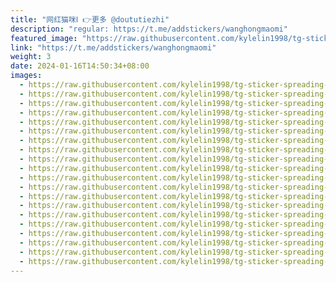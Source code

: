 ```yaml
---
title: "网红猫咪Ⅰ 👉更多 @doututiezhi"
description: "regular: https://t.me/addstickers/wanghongmaomi"
featured_image: "https://raw.githubusercontent.com/kylelin1998/tg-sticker-spreading-worldwide-images/main/img/a3abd80c-2643-45c3-be5f-45a94bdcabd5.jpg"
link: "https://t.me/addstickers/wanghongmaomi"
weight: 3
date: 2024-01-16T14:50:34+08:00
images:
  - https://raw.githubusercontent.com/kylelin1998/tg-sticker-spreading-worldwide-images/main/img/a3abd80c-2643-45c3-be5f-45a94bdcabd5.jpg
  - https://raw.githubusercontent.com/kylelin1998/tg-sticker-spreading-worldwide-images/main/img/b232bb28-c791-4b88-8850-eb35ee4a9d77.jpg
  - https://raw.githubusercontent.com/kylelin1998/tg-sticker-spreading-worldwide-images/main/img/c87d81cc-b0a3-49bc-a3a0-f61356502be6.jpg
  - https://raw.githubusercontent.com/kylelin1998/tg-sticker-spreading-worldwide-images/main/img/cd8ede68-1195-4126-a8f9-1edaff4e7ab0.jpg
  - https://raw.githubusercontent.com/kylelin1998/tg-sticker-spreading-worldwide-images/main/img/d2347214-b1d0-4bb3-898c-f6b159227989.jpg
  - https://raw.githubusercontent.com/kylelin1998/tg-sticker-spreading-worldwide-images/main/img/575215cf-2d5a-4e70-b374-cc12670005d1.jpg
  - https://raw.githubusercontent.com/kylelin1998/tg-sticker-spreading-worldwide-images/main/img/11f9f700-e2be-48b4-9965-192e4a58659e.jpg
  - https://raw.githubusercontent.com/kylelin1998/tg-sticker-spreading-worldwide-images/main/img/2cea7fd4-85da-4b40-adbf-9caaf01550af.jpg
  - https://raw.githubusercontent.com/kylelin1998/tg-sticker-spreading-worldwide-images/main/img/4f629e95-56b0-4c2d-9a1e-f87518471820.jpg
  - https://raw.githubusercontent.com/kylelin1998/tg-sticker-spreading-worldwide-images/main/img/ef1e6fc0-16b4-4731-ac1b-ca7f568ca964.jpg
  - https://raw.githubusercontent.com/kylelin1998/tg-sticker-spreading-worldwide-images/main/img/e549a8c5-d291-456d-b8a9-97cf1b18e0a9.jpg
  - https://raw.githubusercontent.com/kylelin1998/tg-sticker-spreading-worldwide-images/main/img/872fff60-0c2a-4b66-8442-18cb01a16abe.jpg
  - https://raw.githubusercontent.com/kylelin1998/tg-sticker-spreading-worldwide-images/main/img/b00217fc-ab19-4267-9c71-1ccf0bf1cb2b.jpg
  - https://raw.githubusercontent.com/kylelin1998/tg-sticker-spreading-worldwide-images/main/img/bbc77d6e-b1ad-486e-9f64-ff47877c7cb7.jpg
  - https://raw.githubusercontent.com/kylelin1998/tg-sticker-spreading-worldwide-images/main/img/2e905f18-bbcc-41a0-b032-ccb8a6e617c9.jpg
  - https://raw.githubusercontent.com/kylelin1998/tg-sticker-spreading-worldwide-images/main/img/24340b1c-09ed-4746-abc8-85824c38bc81.jpg
  - https://raw.githubusercontent.com/kylelin1998/tg-sticker-spreading-worldwide-images/main/img/806752bb-ee01-4146-85f4-4b2834ba5bdd.jpg
  - https://raw.githubusercontent.com/kylelin1998/tg-sticker-spreading-worldwide-images/main/img/413ca4ff-1cd0-49fa-ae3b-d6894138a77b.jpg
  - https://raw.githubusercontent.com/kylelin1998/tg-sticker-spreading-worldwide-images/main/img/dfdd312d-57b9-453f-8773-ae0cdcad948e.jpg
  - https://raw.githubusercontent.com/kylelin1998/tg-sticker-spreading-worldwide-images/main/img/38ba7f9b-4bcc-46ed-bcf2-e6de94974ebc.jpg
---
```

